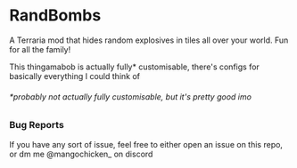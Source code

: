 # RandBombs
A Terraria mod that hides random explosives in tiles all over your world. Fun for all the family!

This thingamabob is actually fully* customisable, there's configs for basically everything I could think of  
###### *probably not actually fully customisable, but it's pretty good imo

### Bug Reports
If you have any sort of issue, feel free to either open an issue on this repo, or dm me @mangochicken_ on discord
